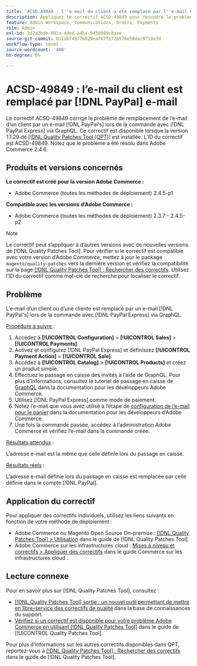 ```yaml
---
title: 'ACSD-49849 : l''e-mail du client a été remplacé par l''e-mail PayPal'
description: Appliquez le correctif ACSD-49849 pour résoudre le problème d'Adobe Commerce où l'e-mail du client a été remplacé par un e-mail PayPal lors de la commande avec PayPal Express via GraphQL.
feature: Admin Workspace, Communications, Orders, Payments
role: Admin
exl-id: 1d7a2bde-892a-4ded-a4b4-9450989c8aee
source-git-commit: 011a6f46f76029eaf67f172b576e58dac9710a3d
workflow-type: tm+mt
source-wordcount: '408'
ht-degree: 0%

---
```


# ACSD-49849 : l’e-mail du client est remplacé par [!DNL PayPal] e-mail

Le correctif ACSD-49849 corrige le problème de remplacement de l’e-mail d’un client par un e-mail [!DNL PayPal's] lors de la commande avec [!DNL PayPal Express] via GraphQL. Ce correctif est disponible lorsque la version 1.1.29 de [[!DNL Quality Patches Tool (QPT)]](https://experienceleague.adobe.com/en/docs/commerce-operations/tools/quality-patches-tool/quality-patches-tool-to-self-serve-quality-patches) est installée. L’ID du correctif est ACSD-49849. Notez que le problème a été résolu dans Adobe Commerce 2.4.6.

## Produits et versions concernés

**Le correctif est créé pour la version Adobe Commerce :**

* Adobe Commerce (toutes les méthodes de déploiement) 2.4.5-p1

**Compatible avec les versions d’Adobe Commerce :**

* Adobe Commerce (toutes les méthodes de déploiement) 2.3.7 - 2.4.5-p2

>[!NOTE]
>
>Le correctif peut s’appliquer à d’autres versions avec de nouvelles versions de [!DNL Quality Patches Tool]. Pour vérifier si le correctif est compatible avec votre version d’Adobe Commerce, mettez à jour le package `magento/quality-patches` vers la dernière version et vérifiez la compatibilité sur la page [[!DNL Quality Patches Tool] : Rechercher des correctifs](https://experienceleague.adobe.com/tools/commerce-quality-patches/index.html). Utilisez l’ID du correctif comme mot-clé de recherche pour localiser le correctif.

## Problème

L’e-mail d’un client ou d’une cliente est remplacé par un e-mail [!DNL PayPal's] lors de la commande avec [!DNL PayPal Express] via GraphQL.

<u>Procédure à suivre </u> :

1. Accédez à **[!UICONTROL Configuration]** > **[!UICONTROL Sales]** > **[!UICONTROL Payments]**.
1. Activez et configurez [!DNL PayPal Express] et définissez **[!UICONTROL Payment Action]** = **[!UICONTROL Sale]**.
1. Accédez à **[!UICONTROL Catalog]** > **[!UICONTROL Products]** et créez un produit simple.
1. Effectuez le passage en caisse des invités à l’aide de GraphQL. Pour plus d’informations, consultez le tutoriel de passage en caisse de [GraphQL](https://developer.adobe.com/commerce/webapi/graphql/tutorials/checkout/) dans la documentation pour les développeurs Adobe Commerce.
1. Utilisez [!DNL PayPal Express] comme mode de paiement.
1. Notez l’e-mail que vous avez utilisé à l’étape de [configuration de l’e-mail pour le panier](https://developer.adobe.com/commerce/webapi/graphql/tutorials/checkout/set-email-address/) dans la documentation pour les développeurs d’Adobe Commerce.
1. Une fois la commande passée, accédez à l’administration Adobe Commerce et vérifiez l’e-mail dans la commande créée.

<u>Résultats attendus</u> :

L’adresse e-mail est la même que celle définie lors du passage en caisse.

<u>Résultats réels</u> :

L’adresse e-mail définie lors du passage en caisse est remplacée par celle définie dans le compte [!DNL PayPal].

## Application du correctif

Pour appliquer des correctifs individuels, utilisez les liens suivants en fonction de votre méthode de déploiement :

* Adobe Commerce ou Magento Open Source On-premise : [[!DNL Quality Patches Tool] > Utilisation](/help/tools/quality-patches-tool/usage.md) dans le guide de [!DNL Quality Patches Tool].
* Adobe Commerce sur les infrastructures cloud : [Mises à niveau et correctifs > Appliquer des correctifs](https://experienceleague.adobe.com/docs/commerce-cloud-service/user-guide/develop/upgrade/apply-patches.html) dans le guide Commerce sur les infrastructures cloud .

## Lecture connexe

Pour en savoir plus sur [!DNL Quality Patches Tool], consultez :

* [[!DNL Quality Patches Tool] sortie : un nouvel outil permettant de mettre en libre-service des correctifs de qualité](https://experienceleague.adobe.com/en/docs/commerce-operations/tools/quality-patches-tool/quality-patches-tool-to-self-serve-quality-patches) dans la base de connaissances du support.
* [Vérifiez si un correctif est disponible pour votre problème Adobe Commerce en utilisant [!DNL Quality Patches Tool]](/help/tools/quality-patches-tool/patches-available-in-qpt/check-patch-for-magento-issue-with-magento-quality-patches.md) dans le guide de [!UICONTROL Quality Patches Tool].


Pour plus d’informations sur les autres correctifs disponibles dans QPT, reportez-vous à [[!DNL Quality Patches Tool] : Rechercher des correctifs](https://experienceleague.adobe.com/tools/commerce-quality-patches/index.html) dans le guide de [!DNL Quality Patches Tool].
